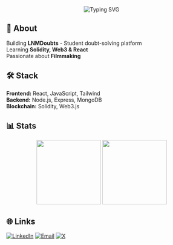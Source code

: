 <div align="center">
  <img src="https://readme-typing-svg.herokuapp.com?font=Fira+Code&size=28&duration=2000&color=00D9FF&center=true&width=500&lines=Hi+I'm+Ayush;Full+Stack+Developer;Learning+FullStack+web3" alt="Typing SVG" />
</div>

## 🚀 About
Building **LNMDoubts** - Student doubt-solving platform  
Learning **Solidity, Web3 & React**  
Passionate about **Filmmaking**

## 🛠️ Stack
**Frontend:** React, JavaScript, Tailwind  
**Backend:** Node.js, Express, MongoDB  
**Blockchain:** Solidity, Web3.js  

## 📊 Stats
<div align="center">
  <img height="170" src="https://github-readme-stats.vercel.app/api?username=ayush18pop&show_icons=true&theme=dark&hide_border=true&bg_color=0d1117"/>
  <img height="170" src="https://github-readme-stats.vercel.app/api/top-langs/?username=ayush18pop&layout=compact&theme=dark&hide_border=true&bg_color=0d1117"/>
</div>

## 🌐 Links
[![LinkedIn](https://img.shields.io/badge/-LinkedIn-0077B5?style=flat&logo=linkedin)](https://www.linkedin.com/in/ayush-popat-432402250/)
[![Email](https://img.shields.io/badge/-Email-D14836?style=flat&logo=gmail&logoColor=white)](mailto:ayushworks18@gmail.com)
[![X](https://img.shields.io/badge/-X-000000?style=flat&logo=x)](https://x.com/ayushp999)

